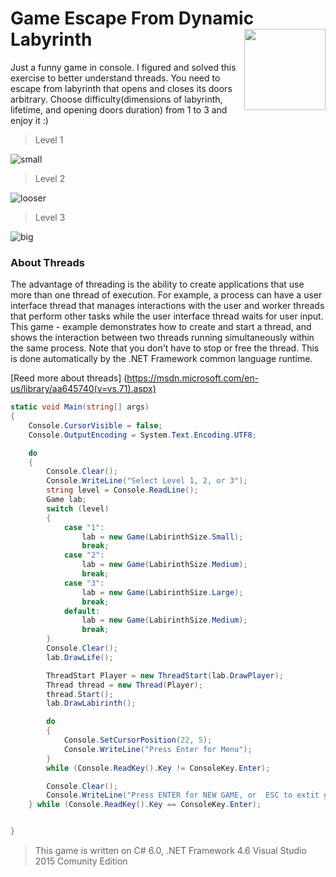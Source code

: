 # Game Escape From Dynamic Labyrinth  <img src="https://cloud.githubusercontent.com/assets/24522089/21962098/41a510c8-db36-11e6-95ef-eb392a0a1919.png" align="right" width="130px" height="130px" /> 

Just a funny game in console. I figured and solved this exercise to better understand threads. You need to escape from labyrinth that opens and closes its doors arbitrary. Choose difficulty(dimensions of labyrinth, lifetime, and opening doors duration) from 1 to 3 and enjoy it :)


> Level 1

![small](https://cloud.githubusercontent.com/assets/24522089/22444148/38f63502-e75b-11e6-89eb-fb46962836d3.gif)


> Level 2

![looser](https://cloud.githubusercontent.com/assets/24522089/22404958/977d82ae-e654-11e6-9fdf-7adbfcf2be93.gif)


> Level 3

![big](https://cloud.githubusercontent.com/assets/24522089/22444224/76859ba6-e75b-11e6-83b4-f52756d64ebe.gif)


### About Threads

The advantage of threading is the ability to create applications that use more than one thread of execution. For example, a process can have a user interface thread that manages interactions with the user and worker threads that perform other tasks while the user interface thread waits for user input.
This game - example demonstrates how to create and start a thread, and shows the interaction between two threads running simultaneously within the same process. Note that you don't have to stop or free the thread. This is done automatically by the .NET Framework common language runtime.


[Reed more about threads] (https://msdn.microsoft.com/en-us/library/aa645740(v=vs.71).aspx)

```c#
static void Main(string[] args)
{
    Console.CursorVisible = false;
    Console.OutputEncoding = System.Text.Encoding.UTF8;

    do
    {
        Console.Clear();
        Console.WriteLine("Select Level 1, 2, or 3");
        string level = Console.ReadLine();
        Game lab;
        switch (level)
        {
            case "1":
                lab = new Game(LabirinthSize.Small);
                break;
            case "2":
                lab = new Game(LabirinthSize.Medium);
                break;
            case "3":
                lab = new Game(LabirinthSize.Large);
                break;
            default:
                lab = new Game(LabirinthSize.Medium);
                break;
        }
        Console.Clear();
        lab.DrawLife();

        ThreadStart Player = new ThreadStart(lab.DrawPlayer);
        Thread thread = new Thread(Player);
        thread.Start();
        lab.DrawLabirinth();

        do
        {
            Console.SetCursorPosition(22, 5);
            Console.WriteLine("Press Enter for Menu");
        }
        while (Console.ReadKey().Key != ConsoleKey.Enter);

        Console.Clear();
        Console.WriteLine("Press ENTER for NEW GAME, or  ESC to extit game"); 
    } while (Console.ReadKey().Key == ConsoleKey.Enter);


}
```

> This game is written on C# 6.0, .NET Framework 4.6 Visual Studio 2015 Comunity Edition
